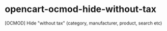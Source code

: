 # opencart-ocmod-hide-without-tax
[OCMOD] Hide "without tax" (category, manufacturer, product, search etc)

